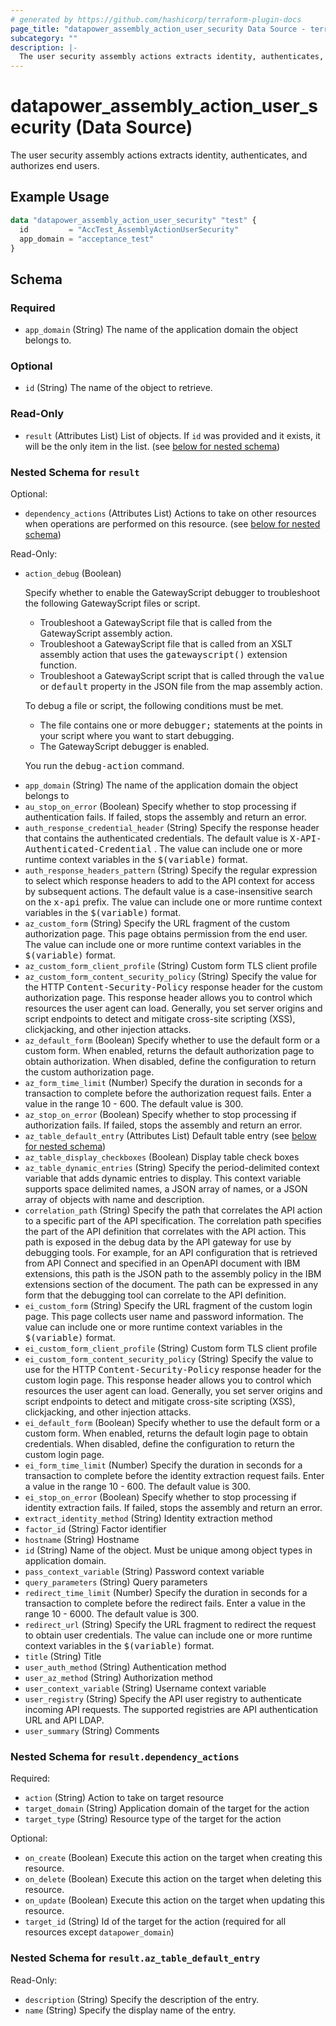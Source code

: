 ```yaml
---
# generated by https://github.com/hashicorp/terraform-plugin-docs
page_title: "datapower_assembly_action_user_security Data Source - terraform-provider-datapower"
subcategory: ""
description: |-
  The user security assembly actions extracts identity, authenticates, and authorizes end users.
---
```


# datapower_assembly_action_user_security (Data Source)

The user security assembly actions extracts identity, authenticates, and authorizes end users.

## Example Usage

```terraform
data "datapower_assembly_action_user_security" "test" {
  id         = "AccTest_AssemblyActionUserSecurity"
  app_domain = "acceptance_test"
}
```

<!-- schema generated by tfplugindocs -->
## Schema

### Required

- `app_domain` (String) The name of the application domain the object belongs to.

### Optional

- `id` (String) The name of the object to retrieve.

### Read-Only

- `result` (Attributes List) List of objects. If `id` was provided and it exists, it will be the only item in the list. (see [below for nested schema](#nestedatt--result))

<a id="nestedatt--result"></a>
### Nested Schema for `result`

Optional:

- `dependency_actions` (Attributes List) Actions to take on other resources when operations are performed on this resource. (see [below for nested schema](#nestedatt--result--dependency_actions))

Read-Only:

- `action_debug` (Boolean) <p>Specify whether to enable the GatewayScript debugger to troubleshoot the following GatewayScript files or script.</p><ul><li>Troubleshoot a GatewayScript file that is called from the GatewayScript assembly action.</li><li>Troubleshoot a GatewayScript file that is called from an XSLT assembly action that uses the <tt>gatewayscript()</tt> extension function.</li><li>Troubleshoot a GatewayScript script that is called through the <tt>value</tt> or <tt>default</tt> property in the JSON file from the map assembly action.</li></ul><p>To debug a file or script, the following conditions must be met.</p><ul><li>The file contains one or more <tt>debugger;</tt> statements at the points in your script where you want to start debugging.</li><li>The GatewayScript debugger is enabled.</li></ul><p>You run the <tt>debug-action</tt> command.</p>
- `app_domain` (String) The name of the application domain the object belongs to
- `au_stop_on_error` (Boolean) Specify whether to stop processing if authentication fails. If failed, stops the assembly and return an error.
- `auth_response_credential_header` (String) Specify the response header that contains the authenticated credentials. The default value is <tt>X-API-Authenticated-Credential</tt> . The value can include one or more runtime context variables in the <tt>$(variable)</tt> format.
- `auth_response_headers_pattern` (String) Specify the regular expression to select which response headers to add to the API context for access by subsequent actions. The default value is a case-insensitive search on the <tt>x-api</tt> prefix. The value can include one or more runtime context variables in the <tt>$(variable)</tt> format.
- `az_custom_form` (String) Specify the URL fragment of the custom authorization page. This page obtains permission from the end user. The value can include one or more runtime context variables in the <tt>$(variable)</tt> format.
- `az_custom_form_client_profile` (String) Custom form TLS client profile
- `az_custom_form_content_security_policy` (String) Specify the value for the HTTP <tt>Content-Security-Policy</tt> response header for the custom authorization page. This response header allows you to control which resources the user agent can load. Generally, you set server origins and script endpoints to detect and mitigate cross-site scripting (XSS), clickjacking, and other injection attacks.
- `az_default_form` (Boolean) Specify whether to use the default form or a custom form. When enabled, returns the default authorization page to obtain authorization. When disabled, define the configuration to return the custom authorization page.
- `az_form_time_limit` (Number) Specify the duration in seconds for a transaction to complete before the authorization request fails. Enter a value in the range 10 - 600. The default value is 300.
- `az_stop_on_error` (Boolean) Specify whether to stop processing if authorization fails. If failed, stops the assembly and return an error.
- `az_table_default_entry` (Attributes List) Default table entry (see [below for nested schema](#nestedatt--result--az_table_default_entry))
- `az_table_display_checkboxes` (Boolean) Display table check boxes
- `az_table_dynamic_entries` (String) Specify the period-delimited context variable that adds dynamic entries to display. This context variable supports space delimited names, a JSON array of names, or a JSON array of objects with name and description.
- `correlation_path` (String) Specify the path that correlates the API action to a specific part of the API specification. The correlation path specifies the part of the API definition that correlates with the API action. This path is exposed in the debug data by the API gateway for use by debugging tools. For example, for an API configuration that is retrieved from API Connect and specified in an OpenAPI document with IBM extensions, this path is the JSON path to the assembly policy in the IBM extensions section of the document. The path can be expressed in any form that the debugging tool can correlate to the API definition.
- `ei_custom_form` (String) Specify the URL fragment of the custom login page. This page collects user name and password information. The value can include one or more runtime context variables in the <tt>$(variable)</tt> format.
- `ei_custom_form_client_profile` (String) Custom form TLS client profile
- `ei_custom_form_content_security_policy` (String) Specify the value to use for the HTTP <tt>Content-Security-Policy</tt> response header for the custom login page. This response header allows you to control which resources the user agent can load. Generally, you set server origins and script endpoints to detect and mitigate cross-site scripting (XSS), clickjacking, and other injection attacks.
- `ei_default_form` (Boolean) Specify whether to use the default form or a custom form. When enabled, returns the default login page to obtain credentials. When disabled, define the configuration to return the custom login page.
- `ei_form_time_limit` (Number) Specify the duration in seconds for a transaction to complete before the identity extraction request fails. Enter a value in the range 10 - 600. The default value is 300.
- `ei_stop_on_error` (Boolean) Specify whether to stop processing if identity extraction fails. If failed, stops the assembly and return an error.
- `extract_identity_method` (String) Identity extraction method
- `factor_id` (String) Factor identifier
- `hostname` (String) Hostname
- `id` (String) Name of the object. Must be unique among object types in application domain.
- `pass_context_variable` (String) Password context variable
- `query_parameters` (String) Query parameters
- `redirect_time_limit` (Number) Specify the duration in seconds for a transaction to complete before the redirect fails. Enter a value in the range 10 - 6000. The default value is 300.
- `redirect_url` (String) Specify the URL fragment to redirect the request to obtain user credentials. The value can include one or more runtime context variables in the <tt>$(variable)</tt> format.
- `title` (String) Title
- `user_auth_method` (String) Authentication method
- `user_az_method` (String) Authorization method
- `user_context_variable` (String) Username context variable
- `user_registry` (String) Specify the API user registry to authenticate incoming API requests. The supported registries are API authentication URL and API LDAP.
- `user_summary` (String) Comments

<a id="nestedatt--result--dependency_actions"></a>
### Nested Schema for `result.dependency_actions`

Required:

- `action` (String) Action to take on target resource
- `target_domain` (String) Application domain of the target for the action
- `target_type` (String) Resource type of the target for the action

Optional:

- `on_create` (Boolean) Execute this action on the target when creating this resource.
- `on_delete` (Boolean) Execute this action on the target when deleting this resource.
- `on_update` (Boolean) Execute this action on the target when updating this resource.
- `target_id` (String) Id of the target for the action (required for all resources except `datapower_domain`)


<a id="nestedatt--result--az_table_default_entry"></a>
### Nested Schema for `result.az_table_default_entry`

Read-Only:

- `description` (String) Specify the description of the entry.
- `name` (String) Specify the display name of the entry.
